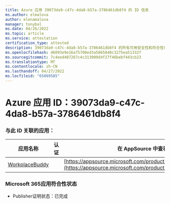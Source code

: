 ```yaml
---
title: Azure 应用 39073da9-c47c-4da8-b57a-3786461db8f4 的 ID 信息
ms.author: elmalova
author: elenamalova
manager: tonybal
ms.date: 04/26/2022
ms.topic: article
ms.service: attestation
certification_type: attested
description: 39073da9-c47c-4da8-b57a-3786461db8f4 的所有可用安全性和符合性信息信息。
ms.openlocfilehash: d6093e9e16a75700ed3a5865848c3275ea51332f
ms.sourcegitcommit: 7c4eed407267c4c313909d4f27f46bebf443cb23
ms.translationtype: MT
ms.contentlocale: zh-CN
ms.lasthandoff: 04/27/2022
ms.locfileid: "65069585"
---
```

# <a name="azure-app-id-39073da9-c47c-4da8-b57a-3786461db8f4"></a>Azure 应用 ID：39073da9-c47c-4da8-b57a-3786461db8f4


### <a name="apps-associated-with-this-id"></a>与此 ID 关联的应用：
| **应用名称** | **认证** | **在 AppSource 中查看** |
|--------------|---------------|-----------------------|
| [WorkplaceBuddy](../forward/WA200001238.md) |  | [https://appsource.microsoft.com/product/office/WA200001238](https://appsource.microsoft.com/product/office/WA200001238) |

### <a name="microsoft-365-app-compliance-status"></a>Microsoft 365应用符合性状态
- Publisher证明状态：已完成
